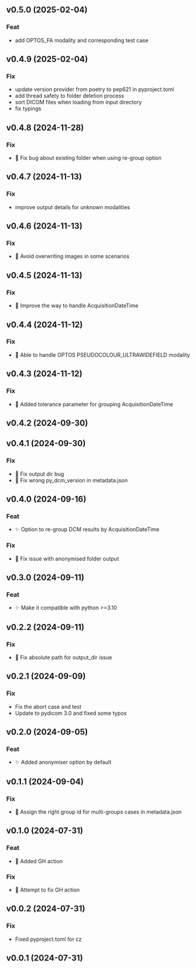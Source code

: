 ## v0.5.0 (2025-02-04)

### Feat

- add OPTOS_FA modality and corresponding test case

## v0.4.9 (2025-02-04)

### Fix

- update version provider from poetry to pep621 in pyproject.toml
- add thread safety to folder deletion process
- sort DICOM files when loading from input directory
- fix typings

## v0.4.8 (2024-11-28)

### Fix

- :bug: Fix bug about existing folder when using re-group option

## v0.4.7 (2024-11-13)

### Fix

- improve output details for unknown modalities

## v0.4.6 (2024-11-13)

### Fix

- :bug: Avoid overwriting images in some scenarios

## v0.4.5 (2024-11-13)

### Fix

- :bug: Improve the way to handle AcquisitionDateTime

## v0.4.4 (2024-11-12)

### Fix

- :bug: Able to handle OPTOS PSEUDOCOLOUR_ULTRAWIDEFIELD modality

## v0.4.3 (2024-11-12)

### Fix

- :bug: Added tolerance parameter for grouping AcquisitionDateTime

## v0.4.2 (2024-09-30)

## v0.4.1 (2024-09-30)

### Fix

- :bug: Fix output dir bug
- :bug: Fix wrong py_dcm_version in metadata.json

## v0.4.0 (2024-09-16)

### Feat

- :sparkles: Option to re-group DCM results by AcquisitionDateTime

### Fix

- :bug: Fix issue with anonymised folder output

## v0.3.0 (2024-09-11)

### Feat

- :sparkles: Make it compatible with python >=3.10

## v0.2.2 (2024-09-11)

### Fix

- :bug: Fix absolute path for output_dir issue

## v0.2.1 (2024-09-09)

### Fix

- Fix the abort case and test
- Update to pydicom 3.0 and fixed some typos

## v0.2.0 (2024-09-05)

### Feat

- :sparkles: Added anonymiser option by default

## v0.1.1 (2024-09-04)

### Fix

- :bug: Assign the right group id for multi-groups cases in metadata.json

## v0.1.0 (2024-07-31)

### Feat

- :bookmark: Added GH action

### Fix

- :bug: Attempt to fix GH action

## v0.0.2 (2024-07-31)

### Fix

- Fixed pyproject.toml for cz

## v0.0.1 (2024-07-31)
